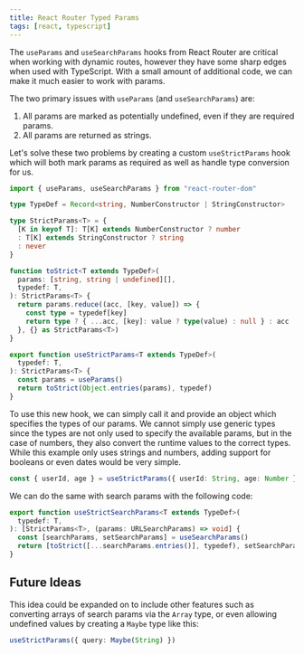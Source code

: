 ```yaml
---
title: React Router Typed Params
tags: [react, typescript]
---
```


The `useParams` and `useSearchParams` hooks from React Router are critical
when working with dynamic routes, however they have some sharp edges when
used with TypeScript. With a small amount of additional code, we can make
it much easier to work with params.

The two primary issues with `useParams` (and `useSearchParams`) are:

1. All params are marked as potentially undefined, even if they are
   required params.
1. All params are returned as strings.

Let's solve these two problems by creating a custom `useStrictParams` hook
which will both mark params as required as well as handle type conversion
for us.

```typescript showLineNumbers
import { useParams, useSearchParams } from "react-router-dom"

type TypeDef = Record<string, NumberConstructor | StringConstructor>

type StrictParams<T> = {
  [K in keyof T]: T[K] extends NumberConstructor ? number
  : T[K] extends StringConstructor ? string
  : never
}

function toStrict<T extends TypeDef>(
  params: [string, string | undefined][],
  typedef: T,
): StrictParams<T> {
  return params.reduce((acc, [key, value]) => {
    const type = typedef[key]
    return type ? { ...acc, [key]: value ? type(value) : null } : acc
  }, {} as StrictParams<T>)
}

export function useStrictParams<T extends TypeDef>(
  typedef: T,
): StrictParams<T> {
  const params = useParams()
  return toStrict(Object.entries(params), typedef)
}
```

To use this new hook, we can simply call it and provide an object which
specifies the types of our params. We cannot simply use generic types since
the types are not only used to specify the available params, but in the
case of numbers, they also convert the runtime values to the correct types.
While this example only uses strings and numbers, adding support for
booleans or even dates would be very simple.

```typescript
const { userId, age } = useStrictParams({ userId: String, age: Number })
```

We can do the same with search params with the following code:

```typescript showLineNumbers
export function useStrictSearchParams<T extends TypeDef>(
  typedef: T,
): [StrictParams<T>, (params: URLSearchParams) => void] {
  const [searchParams, setSearchParams] = useSearchParams()
  return [toStrict([...searchParams.entries()], typedef), setSearchParams]
}
```

## Future Ideas

This idea could be expanded on to include other features such as converting
arrays of search params via the `Array` type, or even allowing undefined
values by creating a `Maybe` type like this:

```typescript
useStrictParams({ query: Maybe(String) })
```
